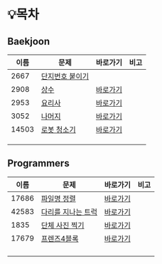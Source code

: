 # :bulb:목차

## Baekjoon

| 이름  | 문제                                                    | 바로가기                                      | 비고 |
| ----- | ------------------------------------------------------- | --------------------------------------------- | ---- |
| 2667  | [단지번호 붙이기](https://www.acmicpc.net/problem/2667) |                                               |      |
| 2908  | [상수](https://www.acmicpc.net/problem/2908)            | [바로가기](./src/baekjoon/brotherSangsu.java) |      |
| 2953  | [요리사](https://www.acmicpc.net/problem/2953)          | [바로가기](./src/baekjoon/cook.java)          |      |
| 3052  | [나머지](https://www.acmicpc.net/problem/3052)          | [바로가기](./src/baekjoon/good2.java)         |      |
| 14503 | [로봇 청소기](https://www.acmicpc.net/problem/14503)    | [바로가기](./src/baekjoon/Robot.java)         |      |
|       |                                                         |                                               |      |
|       |                                                         |                                               |      |
|       |                                                         |                                               |      |

## Programmers

| 이름  | 문제                                                         | 바로가기                                              | 비고 |
| ----- | ------------------------------------------------------------ | ----------------------------------------------------- | ---- |
| 17686 | [파일명 정렬](https://programmers.co.kr/learn/courses/30/lessons/17686?language=java) | [바로가기](./src/programmers/FileNameSorting.java)    |      |
| 42583 | [다리를 지나는 트럭](https://programmers.co.kr/learn/courses/30/lessons/17686?language=java) | [바로가기](./src/programmers/TruckPassingBridge.java) |      |
| 1835  | [단체 사진 찍기](https://programmers.co.kr/learn/courses/30/lessons/1835) | [바로가기](./src/programmers/TakeGroupPhoto.java)     |      |
| 17679 | [프렌즈4블록](https://programmers.co.kr/learn/courses/30/lessons/17679) | [바로가기](./src/programmers/Friends4Block.java)      |      |
|       |                                                              |                                                       |      |
|       |                                                              |                                                       |      |
|       |                                                              |                                                       |      |
|       |                                                              |                                                       |      |


